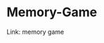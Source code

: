 <h1>Memory-Game</h1>
<p>Link: <a herf="https://codepen.io/khalidsalah1522/pen/OJpEzgm">memory game</a></p>
